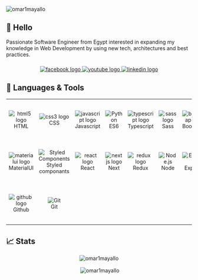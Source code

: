 <p align="left"> <img src="https://komarev.com/ghpvc/?username=omar1mayallo&label=Profile%20views&color=0e75b6&style=flat" alt="omar1mayallo" /> </p>

## 👋 Hello

<p>Passionate Software Engineer from Egypt interested in expanding my knowledge in Web Development by using new tech, architectures and best practices.</p>

###

<div align="center">
  <a href="https://www.facebook.com/profile.php?id=100086990208999" target="_blank">
    <img src="https://img.shields.io/badge/Facebook-1877F2?style=for-the-badge&logo=facebook&logoColor=white" height="35" alt="facebook logo"  />
  </a>
  
  <a href="https://www.youtube.com/channel/UCaqPxDHDdjprqv8I9shZMig" target="_blank">
    <img src="https://img.shields.io/static/v1?message=Youtube&logo=youtube&label=&color=FF0000&logoColor=white&labelColor=&style=for-the-badge" height="35"    alt="youtube logo"  />
  </a>
  
  <a href="https://www.linkedin.com/in/omar-mayallo-a5546a243/" target="_blank">
    <img src="https://img.shields.io/static/v1?message=LinkedIn&logo=linkedin&label=&color=0077B5&logoColor=white&labelColor=&style=for-the-badge" height="35" alt="linkedin logo"  />
  </a>
</div>

## 🔧 Languages & Tools

<table align="center">
    <tr>
      <td align="center" height="108" width="108">
        <img src="https://cdn.jsdelivr.net/gh/devicons/devicon/icons/html5/html5-original.svg" height="48" width="48" alt="html5 logo"  />
        <br />
        HTML
      </td>
      <td align="center" height="108" width="108">
        <img src="https://cdn.jsdelivr.net/gh/devicons/devicon/icons/css3/css3-original.svg" height="48" width="48" alt="css3 logo"  />
        <br />
        CSS
      </td>
      <td align="center" height="108" width="108">
         <img src="https://cdn.jsdelivr.net/gh/devicons/devicon/icons/javascript/javascript-original.svg" height="48" width="48" alt="javascript logo"  />
        <br />
        Javascript
      </td>
      <td align="center" height="108" width="108">
          <img src="https://github.com/get-icon/geticon/blob/master/icons/es6.svg" title="Python" alt="Python" width="48" height="48"/>
          <br />
          ES6
      </td>
      <td align="center" height="108" width="108">
          <img src="https://cdn.jsdelivr.net/gh/devicons/devicon/icons/typescript/typescript-original.svg" height="48" width="48" alt="typescript logo"  />
        <br />
        Typescript
      </td>
      <td align="center" height="108" width="108">
        <img src="https://cdn.jsdelivr.net/gh/devicons/devicon/icons/sass/sass-original.svg" height="48" width="48" alt="sass logo"  />
        <br />
        Sass
      </td>
      <td align="center" height="108" width="108">
        <img src="https://cdn.jsdelivr.net/gh/devicons/devicon/icons/bootstrap/bootstrap-original.svg" height="48" width="48" alt="bootstrap logo"  />
        <br />
        Bootstrap
      </td>
      <td align="center" height="108" width="108">
        <img src="https://raw.githubusercontent.com/devicons/devicon/1119b9f84c0290e0f0b38982099a2bd027a48bf1/icons/tailwindcss/tailwindcss-plain.svg" height="48"              width="48" alt="tailwindcss logo"  />
        <br />
        TailwindCss
      </td>
      <td align="center" height="108" width="108">
        <img src="https://avatars.githubusercontent.com/u/17580417?s=280&v=4" height="48" width="48" alt="bootstrap logo"  />
        <br />
        Reactstrap
      </td>
    </tr>
    <tr>
      <td align="center" height="108" width="108">
        <img src="https://cdn.jsdelivr.net/gh/devicons/devicon/icons/materialui/materialui-original.svg" height="48" width="48" alt="materialui logo"  />
        <br />
        MaterialUI
      </td>
      <td align="center" height="108" width="108">
        <img src="https://profilinator.rishav.dev/skills-assets/styled-components.png" alt="Styled Components" height="48" width="48"/>
        <br />
        Styled componants
      </td>
      <td align="center" height="108" width="108">
        <img src="https://cdn.jsdelivr.net/gh/devicons/devicon/icons/react/react-original.svg" height="48" width="48" alt="react logo"  />
        <br />
        React
      </td>
      <td align="center" height="108" width="108">
        <img src="https://cdn.jsdelivr.net/gh/devicons/devicon/icons/nextjs/nextjs-original.svg" height="40" width="52" alt="nextjs logo"  />
        <br />
        Next
      </td>
      <td align="center" height="108" width="108">
        <img src="https://cdn.jsdelivr.net/gh/devicons/devicon/icons/redux/redux-original.svg" height="48" width="48" alt="redux logo"  />
        <br />
        Redux
      </td>
      <td align="center" height="108" width="108">
        <img src="https://github.com/get-icon/geticon/blob/master/icons/nodejs-icon.svg" title="Node.js" alt="Node.js" width="48" height="48"/>
        <br />
        Node
      </td>
      <td align="center" height="108" width="108">
        <img src="https://cdn.jsdelivr.net/gh/devicons/devicon/icons/express/express-original.svg" title="Express" alt="Express" width="48" height="48"/>
        <br />
        Express
      </td>
      <td align="center" height="108" width="108">
        <img src="https://github.com/get-icon/geticon/blob/master/icons/mongodb-icon.svg" title="MongoDB" alt="MongoDB" width="48" height="48"/>
        <br />
        MongoDB
      </td>
      <td align="center" height="108" width="108">
        <img src="https://cdn.jsdelivr.net/gh/devicons/devicon/icons/socketio/socketio-original.svg" height="40" width="52" alt="socketio logo"  />
        <br />
        Socket.Io
      </td>
    </tr>
    <tr>
      <td align="center" height="108" width="108">
          <img src="https://cdn.jsdelivr.net/gh/devicons/devicon/icons/github/github-original.svg" height="48" width="48" alt="github logo"  />
          <br />
          Github
        </td>
        <td align="center" height="108" width="108">
          <img src="https://github.com/get-icon/geticon/blob/master/icons/git-icon.svg" title="Git" alt="Git" width="48" height="48"/>
          <br />
          Git
        </td>
      </tr>
</table>

## 📈 Stats


<p align="center"><img  src="https://github-readme-stats.vercel.app/api/top-langs?username=omar1mayallo&show_icons=true&locale=en&layout=compact&theme=dracula" alt="omar1mayallo" /></p>

<p align="center">&nbsp;<img align="center" src="https://github-readme-stats.vercel.app/api?username=omar1mayallo&show_icons=true&locale=en&theme=dracula" alt="omar1mayallo" /></p>



